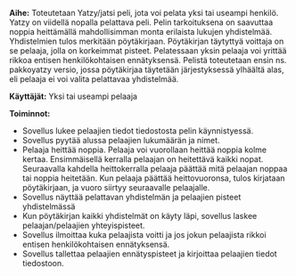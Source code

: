 **Aihe:**
Toteutetaan Yatzy/jatsi peli, jota voi pelata yksi tai useampi henkilö. Yatzy on viidellä nopalla pelattava peli. Pelin tarkoituksena on saavuttaa noppia heittämällä mahdollisimman monta erilaista lukujen yhdistelmää. Yhdistelmien tulos merkitään pöytäkirjaan. Pöytäkirjan täytyttyä voittaja on se pelaaja, jolla on korkeimmat pisteet. Pelatessaan yksin pelaaja voi yrittää rikkoa entisen henkilökohtaisen ennätyksensä. Pelistä toteutetaan ensin ns. pakkoyatzy versio, jossa pöytäkirjaa täytetään järjestyksessä ylhäältä alas, eli pelaaja ei voi valita pelattavaa yhdistelmää.

**Käyttäjät:**
Yksi tai useampi pelaaja 

**Toiminnot:**
* Sovellus lukee pelaajien tiedot tiedostosta pelin käynnistyessä.
* Sovellus pyytää alussa pelaajien lukumäärän ja nimet.
* Pelaaja heittää noppia. Pelaaja voi vuorollaan heittää noppia kolme kertaa. Ensimmäisellä kerralla pelaajan on heitettävä kaikki nopat. Seuraavalla kahdella heittokerralla pelaaja päättää mitä pelaajan noppaa tai noppia heitetään. Kun pelaaja päättää heittovuoronsa, tulos kirjataan pöytäkirjaan, ja vuoro siirtyy seuraavalle pelaajalle.
* Sovellus näyttää pelattavan yhdistelmän ja pelaajien pisteet yhdistelmässä
* Kun pöytäkirjan kaikki yhdistelmät on käyty läpi, sovellus laskee pelaajan/pelaajien yhteyispisteet.
* Sovellus ilmoittaa kuka pelaajista voitti ja jos jokun pelaajista rikkoi entisen henkilökohtaisen ennätyksensä.
* Sovellus tallettaa pelaajien ennätyspisteet ja kirjoittaa pelaajien tiedot tiedostoon.

